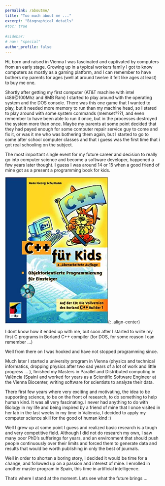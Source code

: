 ```yaml
---
permalink: /aboutme/
title: "Too much about me ..."
excerpt: "Biographical details"
#toc: true

#sidebar:
# nav: "special"
author_profile: false
---
```

Hi,
born and raised in Vienna I was fascinated and captivated by computers from an
early stage. Growing up in a typical workers family I got to know computers as
mostly as a gaming platform, and I can remember to have bothers my parents for
ages (well at around twelve it felt like ages at least) to buy me one.

Shortly after getting my first computer (AT&T machine with intel i486@100Mhz and 8MB Ram)
I started to play around with the operating system and the DOS console. There
was this one game that I wanted to play, but it needed more memory to run than
my machine head, so I stared to play around with some system commands (memset???),
and even remember to have been able to run it once, but in the processes destroyed
the system more than once. Maybe my parents at some point decided that they had
payed enough for some computer repair service guy to come and fix it, or was it
me who was bothering them again, but I started to go to some after school computer
classes and that i guess was the first time that i got real schooling on the subject.

The most important single event for my future career and decision to really go
into computer science and become a software developer, happened a few years later thought.
I guess I was around 14 or 15 when a good friend of mine got as a present a programming book for kids.

![C++ for Kids](/assets/img/books/cpp4kids.jpg "My first programming book"){: .align-center}

I dont know how it ended up with me, but soon after I started to write my first
C programs in Borland C++ compiler (for DOS, for some reason I can remember ...)

Well from there on I was hooked and have not stopped programming since.

Much later I started a university program in Vienna (physics and technical informatics,
dropping physics after two sad years of a lot of work and little progress ... ),
finished my Masters in Parallel and Distributed computing in València (Spain) and
worked for years as a Scientific Software Engineer at the Vienna Biocenter, writing
software for scientists to analyze their data.

There first few years where very exciting and motivating, the idea to be supporting
science, to be on the front of research, to do something to help human kind. It
was all very fascinating. I never had anything to do with Biology in my life and
being inspired by a friend of mine that I once visited in her lab in the last weeks
in my time in València, I decided to apply my computer science skill for the good
of human kind :)

Well I grew up at some point I guess and realized basic research is a tough and
very competitive field. Although I did not do research my own, I saw many poor
PhD’s sufferings for years, and an environment that should push people continuously
over their limits and forced them to generate data and results that would be worth
publishing in only the best of journals.

Well in order to shorten a boring story, I decided it would be time for a change,
and followed up on a passion and interest of mine. I enrolled in another master
program in Spain, this time in artificial intelligence.

That’s where I stand at the moment. Lets see what the future brings …
